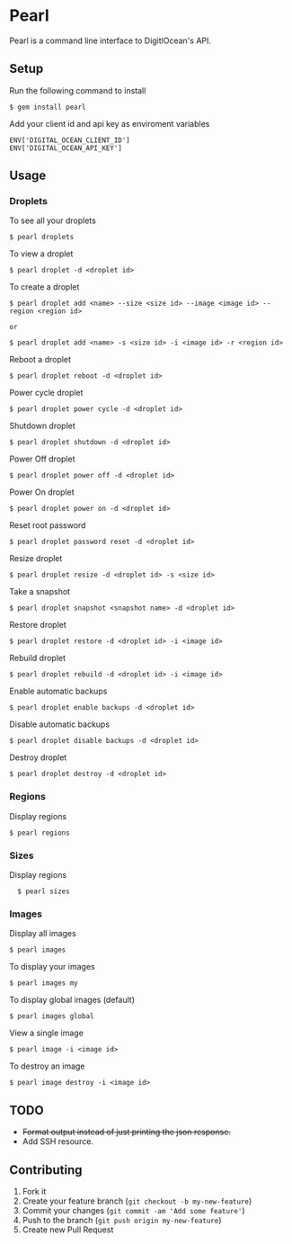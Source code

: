 # Pearl

Pearl is a command line interface to DigitlOcean's API.

## Setup

Run the following command to install

    $ gem install pearl

Add your client id and api key as enviroment variables

    ENV['DIGITAL_OCEAN_CLIENT_ID']
    ENV['DIGITAL_OCEAN_API_KEY']

## Usage

### Droplets

To see all your droplets

    $ pearl droplets

To view a droplet

    $ pearl droplet -d <droplet id>

To create a droplet

    $ pearl droplet add <name> --size <size id> --image <image id> --region <region id>

    or

    $ pearl droplet add <name> -s <size id> -i <image id> -r <region id>

Reboot a droplet

    $ pearl droplet reboot -d <droplet id>

Power cycle droplet

    $ pearl droplet power cycle -d <droplet id>

Shutdown droplet

    $ pearl droplet shutdown -d <droplet id>

Power Off droplet

    $ pearl droplet power off -d <droplet id>

Power On droplet

    $ pearl droplet power on -d <droplet id>

Reset root password

    $ pearl droplet password reset -d <droplet id>

Resize droplet

    $ pearl droplet resize -d <droplet id> -s <size id>

Take a snapshot

    $ pearl droplet snapshot <snapshot name> -d <droplet id>

Restore droplet

    $ pearl droplet restore -d <droplet id> -i <image id>

Rebuild droplet

    $ pearl droplet rebuild -d <droplet id> -i <image id>

Enable automatic backups

    $ pearl droplet enable backups -d <droplet id>

Disable automatic backups

    $ pearl droplet disable backups -d <droplet id>

Destroy droplet

    $ pearl droplet destroy -d <droplet id>

### Regions

Display regions

    $ pearl regions

### Sizes

Display regions

      $ pearl sizes

### Images

Display all images

    $ pearl images

To display your images

    $ pearl images my

To display global images (default)

    $ pearl images global

View a single image

    $ pearl image -i <image id>

To destroy an image

    $ pearl image destroy -i <image id>

## TODO

* ~~Format output instead of just printing the json response.~~
* Add SSH resource.

## Contributing

1. Fork it
2. Create your feature branch (`git checkout -b my-new-feature`)
3. Commit your changes (`git commit -am 'Add some feature'`)
4. Push to the branch (`git push origin my-new-feature`)
5. Create new Pull Request
